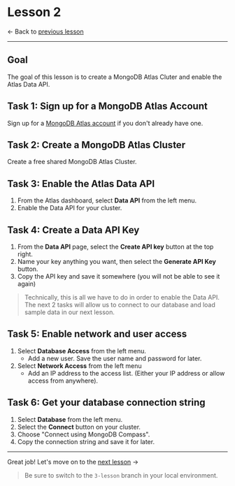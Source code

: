 # Lesson 2

<- Back to [previous lesson](https://github.com/mongodb-developer/social-app-demo/tree/1-lesson)

---

## Goal

The goal of this lesson is to create a MongoDB Atlas Cluter and enable the Atlas Data API.

## Task 1: Sign up for a MongoDB Atlas Account
 
Sign up for a [MongoDB Atlas account](https://www.mongodb.com/cloud/atlas/register2) if you don't already have one.

## Task 2: Create a MongoDB Atlas Cluster

Create a free shared MongoDB Atlas Cluster.

## Task 3: Enable the Atlas Data API

1. From the Atlas dashboard, select **Data API** from the left menu.
1. Enable the Data API for your cluster.

## Task 4: Create a Data API Key

1. From the **Data API** page, select the **Create API key** button at the top right.
1. Name your key anything you want, then select the **Generate API Key** button.
1. Copy the API key and save it somewhere (you will not be able to see it again)

> Technically, this is all we have to do in order to enable the Data API. The next 2 tasks will allow us to connect to our database and load sample data in our next lesson.

## Task 5: Enable network and user access

1. Select **Database Access** from the left menu.
    - Add a new user. Save the user name and password for later.
1. Select **Network Access** from the left menu
    - Add an IP address to the access list. (Either your IP address or allow access from anywhere).

## Task 6: Get your database connection string

1. Select **Database** from the left menu.
1. Select the **Connect** button on your cluster.
1. Choose "Connect using MongoDB Compass".
1. Copy the connection string and save it for later.

---

Great job! Let's move on to the [next lesson](https://github.com/mongodb-developer/social-app-demo/tree/3-lesson) ->

> Be sure to switch to the `3-lesson` branch in your local environment.
